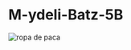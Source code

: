 # M-ydeli-Batz-5B
![ropa de paca](https://user-images.githubusercontent.com/86852139/125019760-cac8a380-e034-11eb-9d16-0d9c96f3a0e9.jpg)
